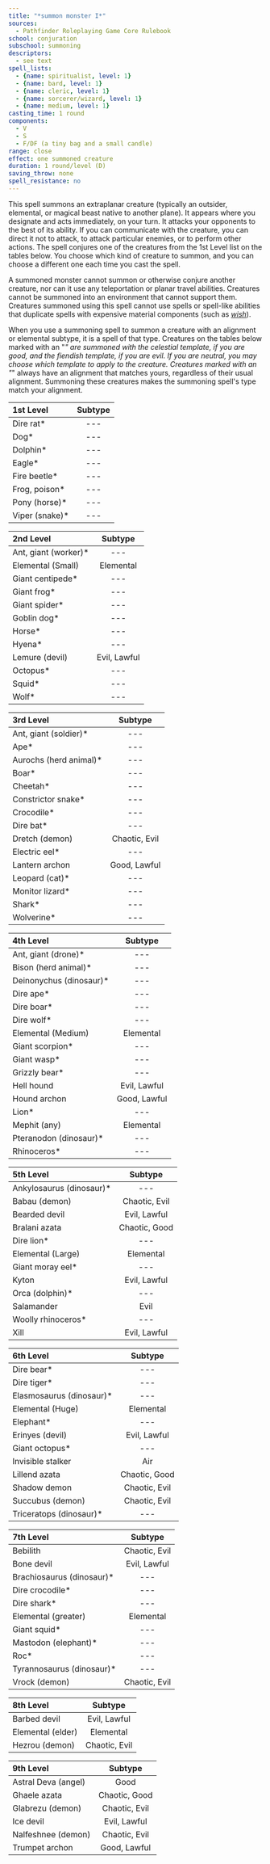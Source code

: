 ```yaml
---
title: "*summon monster I*"
sources:
  - Pathfinder Roleplaying Game Core Rulebook
school: conjuration
subschool: summoning
descriptors:
  - see text
spell_lists:
  - {name: spiritualist, level: 1}
  - {name: bard, level: 1}
  - {name: cleric, level: 1}
  - {name: sorcerer/wizard, level: 1}
  - {name: medium, level: 1}
casting_time: 1 round
components:
  - V
  - S
  - F/DF (a tiny bag and a small candle)
range: close
effect: one summoned creature
duration: 1 round/level (D)
saving_throw: none
spell_resistance: no
---
```


This spell summons an extraplanar creature (typically an outsider, elemental, or magical beast native to another plane). It appears where you designate and acts immediately, on your turn. It attacks your opponents to the best of its ability. If you can communicate with the creature, you can direct it not to attack, to attack particular enemies, or to perform other actions. The spell conjures one of the creatures from the 1st Level list on the tables below. You choose which kind of creature to summon, and you can choose a different one each time you cast the spell.

A summoned monster cannot summon or otherwise conjure another creature, nor can it use any teleportation or planar travel abilities. Creatures cannot be summoned into an environment that cannot support them. Creatures summoned using this spell cannot use spells or spell-like abilities that duplicate spells with expensive material components (such as [*wish*](/spells/wish/)).

When you use a summoning spell to summon a creature with an alignment or elemental subtype, it is a spell of that type. Creatures on the tables below marked with an "*" are summoned with the celestial template, if you are good, and the fiendish template, if you are evil. If you are neutral, you may choose which template to apply to the creature. Creatures marked with an "*" always have an alignment that matches yours, regardless of their usual alignment. Summoning these creatures makes the summoning spell's type match your alignment.

1st Level | Subtype
:--|:--:
Dire rat* | ---
Dog* | ---
Dolphin* | ---
Eagle* | ---
Fire beetle* | ---
Frog, poison* | ---
Pony (horse)* | ---
Viper (snake)* | ---

2nd Level | Subtype
:--|:--:
Ant, giant (worker)* | ---
Elemental (Small) |Elemental
Giant centipede* | ---
Giant frog* | ---
Giant spider* | ---
Goblin dog* | ---
Horse* | ---
Hyena* | ---
Lemure (devil) | Evil, Lawful
Octopus* | ---
Squid* | ---
Wolf* | ---

3rd Level | Subtype
:--|:--:
Ant, giant (soldier)* | ---
Ape* | ---
Aurochs (herd animal)* | ---
Boar* | ---
Cheetah* | ---
Constrictor snake* | ---
Crocodile* | ---
Dire bat* | ---
Dretch (demon) | Chaotic, Evil
Electric eel* | ---
Lantern archon |Good, Lawful
Leopard (cat)* | ---
Monitor lizard* | ---
Shark* | ---
Wolverine* | ---

4th Level | Subtype
:--|:--:
Ant, giant (drone)* | ---
Bison (herd animal)* | ---
Deinonychus (dinosaur)* | ---
Dire ape* | ---
Dire boar* | ---
Dire wolf* | ---
Elemental (Medium) | Elemental
Giant scorpion* | ---
Giant wasp* | ---
Grizzly bear* | ---
Hell hound | Evil, Lawful
Hound archon | Good, Lawful
Lion* | ---
Mephit (any) | Elemental
Pteranodon (dinosaur)* | ---
Rhinoceros* | ---

5th Level | Subtype
:--|:--:
Ankylosaurus (dinosaur)* | ---
Babau (demon) | Chaotic, Evil
Bearded devil | Evil, Lawful
Bralani azata | Chaotic, Good
Dire lion* | ---
Elemental (Large) | Elemental
Giant moray eel* | ---
Kyton | Evil, Lawful
Orca (dolphin)* | ---
Salamander | Evil
Woolly rhinoceros* | ---
Xill | Evil, Lawful

6th Level | Subtype
:--|:--:
Dire bear* | ---
Dire tiger* | ---
Elasmosaurus (dinosaur)* | ---
Elemental (Huge) |Elemental
Elephant* | ---
Erinyes (devil) | Evil, Lawful
Giant octopus* | ---
Invisible stalker | Air
Lillend azata | Chaotic, Good
Shadow demon |Chaotic, Evil
Succubus (demon) | Chaotic, Evil
Triceratops (dinosaur)* | ---

7th Level | Subtype
:--|:--:
Bebilith | Chaotic, Evil
Bone devil | Evil, Lawful
Brachiosaurus (dinosaur)* | ---
Dire crocodile* | ---
Dire shark* | ---
Elemental (greater) | Elemental
Giant squid* | ---
Mastodon (elephant)* | ---
Roc* | ---
Tyrannosaurus (dinosaur)* | ---
Vrock (demon) | Chaotic, Evil

8th Level | Subtype
:--|:--:
Barbed devil | Evil, Lawful
Elemental (elder) | Elemental
Hezrou (demon) | Chaotic, Evil

9th Level | Subtype
:--|:--:
Astral Deva (angel) | Good
Ghaele azata | Chaotic, Good
Glabrezu (demon) | Chaotic, Evil
Ice devil | Evil, Lawful
Nalfeshnee (demon) | Chaotic, Evil
Trumpet archon | Good, Lawful

